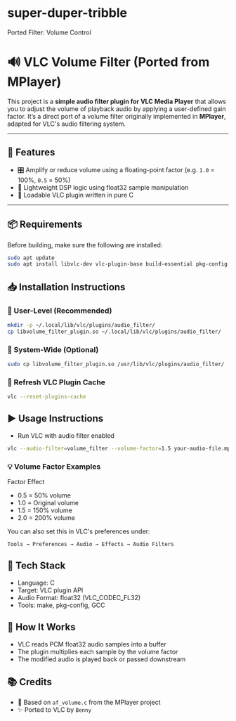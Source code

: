 # super-duper-tribble
Ported Filter: Volume Control
# 🔊 VLC Volume Filter (Ported from MPlayer)

This project is a **simple audio filter plugin for VLC Media Player** that allows you to adjust the volume of playback audio by applying a user-defined gain factor. It’s a direct port of a volume filter originally implemented in **MPlayer**, adapted for VLC's audio filtering system.

---

## 🚀 Features

- 🎛️ Amplify or reduce volume using a floating-point factor (e.g. `1.0` = 100%, `0.5` = 50%)
- 🧠 Lightweight DSP logic using float32 sample manipulation
- 🔌 Loadable VLC plugin written in pure C

---

## 📦 Requirements

Before building, make sure the following are installed:

```bash
sudo apt update
sudo apt install libvlc-dev vlc-plugin-base build-essential pkg-config
```
## 📥 Installation Instructions
### 📂 User-Level (Recommended)
```bash
mkdir -p ~/.local/lib/vlc/plugins/audio_filter/
cp libvolume_filter_plugin.so ~/.local/lib/vlc/plugins/audio_filter/
```
### 🔐 System-Wide (Optional)
```bash
sudo cp libvolume_filter_plugin.so /usr/lib/vlc/plugins/audio_filter/
```
### 🔄 Refresh VLC Plugin Cache
```bash
vlc --reset-plugins-cache
```
## ▶️ Usage Instructions
- Run VLC with audio filter enabled
```bash
vlc --audio-filter=volume_filter --volume-factor=1.5 your-audio-file.mp3
```
### 💡 Volume Factor Examples
Factor	Effect
- 0.5 =	50% volume
- 1.0	= Original volume
- 1.5	= 150% volume
- 2.0	= 200% volume

You can also set this in VLC's preferences under:
```
Tools → Preferences → Audio → Effects → Audio Filters
```

## 🧩 Tech Stack

- Language: C
- Target: VLC plugin API
- Audio Format: float32 (VLC_CODEC_FL32)
- Tools: make, pkg-config, GCC

## 🧠 How It Works

- VLC reads PCM float32 audio samples into a buffer
- The plugin multiplies each sample by the volume factor
- The modified audio is played back or passed downstream

## 📚 Credits

- 🔄 Based on `af_volume.c` from the MPlayer project
- ✨ Ported to VLC by `Benny`
